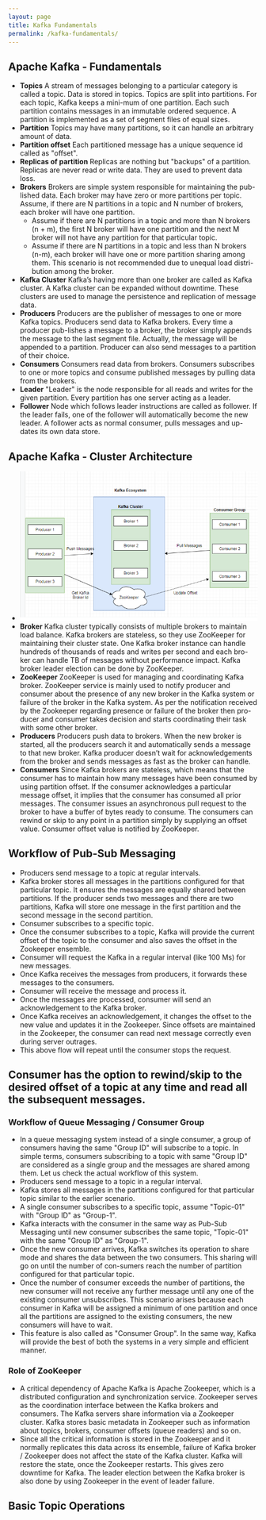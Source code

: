 ```yaml
---
layout: page
title: Kafka Fundamentals 
permalink: /kafka-fundamentals/
---
```


## Apache Kafka - Fundamentals
- **Topics** A stream of messages belonging to a particular category is called a topic. Data is stored in topics. Topics are split into partitions. For each topic, Kafka keeps a mini-mum of one partition. Each such partition contains messages in an immutable ordered sequence. A partition is implemented as a set of segment files of equal sizes.
- **Partition** Topics may have many partitions, so it can handle an arbitrary amount of data.
- **Partition offset** Each partitioned message has a unique sequence id called as "offset".
- **Replicas of partition** Replicas are nothing but "backups" of a partition. Replicas are never read or write data. They are used to prevent data loss.
- **Brokers** Brokers are simple system responsible for maintaining the pub-lished data. Each broker may have zero or more partitions per topic. Assume, if there are N partitions in a topic and N number of brokers, each broker will have one partition.
    - Assume if there are N partitions in a topic and more than N brokers (n + m), the first N broker will have one partition and the next M broker will not have any partition for that particular topic.
    - Assume if there are N partitions in a topic and less than N brokers (n-m), each broker will have one or more partition sharing among them. This scenario is not recommended due to unequal load distri-bution among the broker.
- **Kafka Cluster** Kafka’s having more than one broker are called as Kafka cluster. A Kafka cluster can be expanded without downtime. These clusters are used to manage the persistence and replication of message data.
- **Producers** Producers are the publisher of messages to one or more Kafka topics. Producers send data to Kafka brokers. Every time a producer pub-lishes a message to a broker, the broker simply appends the message to the last segment file. Actually, the message will be appended to a partition. Producer can also send messages to a partition of their choice.
- **Consumers** Consumers read data from brokers. Consumers subscribes to one or more topics and consume published messages by pulling data from the brokers.
- **Leader** "Leader" is the node responsible for all reads and writes for the given partition. Every partition has one server acting as a leader.
- **Follower** Node which follows leader instructions are called as follower. If the leader fails, one of the follower will automatically become the new leader. A follower acts as normal consumer, pulls messages and up-dates its own data store.

## Apache Kafka - Cluster Architecture
- ![](../../../imgs/Kafka%20Ecosystem.png)
- **Broker** Kafka cluster typically consists of multiple brokers to maintain load balance. Kafka brokers are stateless, so they use ZooKeeper for maintaining their cluster state. One Kafka broker instance can handle hundreds of thousands of reads and writes per second and each bro-ker can handle TB of messages without performance impact. Kafka broker leader election can be done by ZooKeeper.
- **ZooKeeper** ZooKeeper is used for managing and coordinating Kafka broker. ZooKeeper service is mainly used to notify producer and consumer about the presence of any new broker in the Kafka system or failure of the broker in the Kafka system. As per the notification received by the Zookeeper regarding presence or failure of the broker then pro-ducer and consumer takes decision and starts coordinating their task with some other broker.
- **Producers** Producers push data to brokers. When the new broker is started, all the producers search it and automatically sends a message to that new broker. Kafka producer doesn’t wait for acknowledgements from the broker and sends messages as fast as the broker can handle.
- **Consumers** Since Kafka brokers are stateless, which means that the consumer has to maintain how many messages have been consumed by using partition offset. If the consumer acknowledges a particular message offset, it implies that the consumer has consumed all prior messages. The consumer issues an asynchronous pull request to the broker to have a buffer of bytes ready to consume. The consumers can rewind or skip to any point in a partition simply by supplying an offset value. Consumer offset value is notified by ZooKeeper.

## Workflow of Pub-Sub Messaging
- Producers send message to a topic at regular intervals.
- Kafka broker stores all messages in the partitions configured for that particular topic. It ensures the messages are equally shared between partitions. If the producer sends two messages and there are two partitions, Kafka will store one message in the first partition and the second message in the second partition.
- Consumer subscribes to a specific topic.
- Once the consumer subscribes to a topic, Kafka will provide the current offset of the topic to the consumer and also saves the offset in the Zookeeper ensemble.
- Consumer will request the Kafka in a regular interval (like 100 Ms) for new messages.
- Once Kafka receives the messages from producers, it forwards these messages to the consumers.
- Consumer will receive the message and process it.
- Once the messages are processed, consumer will send an acknowledgement to the Kafka broker.
- Once Kafka receives an acknowledgement, it changes the offset to the new value and updates it in the Zookeeper. Since offsets are maintained in the Zookeeper, the consumer can read next message correctly even during server outrages.
- This above flow will repeat until the consumer stops the request.

## Consumer has the option to rewind/skip to the desired offset of a topic at any time and read all the subsequent messages.
### Workflow of Queue Messaging / Consumer Group
- In a queue messaging system instead of a single consumer, a group of consumers having the same "Group ID" will subscribe to a topic. In simple terms, consumers subscribing to a topic with same "Group ID" are considered as a single group and the messages are shared among them. Let us check the actual workflow of this system.
- Producers send message to a topic in a regular interval.
- Kafka stores all messages in the partitions configured for that particular topic similar to the earlier scenario.
- A single consumer subscribes to a specific topic, assume "Topic-01" with "Group ID" as "Group-1".
- Kafka interacts with the consumer in the same way as Pub-Sub Messaging until new consumer subscribes the same topic, "Topic-01" with the same "Group ID" as "Group-1".
- Once the new consumer arrives, Kafka switches its operation to share mode and shares the data between the two consumers. This sharing will go on until the number of con-sumers reach the number of partition configured for that particular topic.
- Once the number of consumer exceeds the number of partitions, the new consumer will not receive any further message until any one of the existing consumer unsubscribes. This scenario arises because each consumer in Kafka will be assigned a minimum of one partition and once all the partitions are assigned to the existing consumers, the new consumers will have to wait.
- This feature is also called as "Consumer Group". In the same way, Kafka will provide the best of both the systems in a very simple and efficient manner.

### Role of ZooKeeper
- A critical dependency of Apache Kafka is Apache Zookeeper, which is a distributed configuration and synchronization service. Zookeeper serves as the coordination interface between the Kafka brokers and consumers. The Kafka servers share information via a Zookeeper cluster. Kafka stores basic metadata in Zookeeper such as information about topics, brokers, consumer offsets (queue readers) and so on.
- Since all the critical information is stored in the Zookeeper and it normally replicates this data across its ensemble, failure of Kafka broker / Zookeeper does not affect the state of the Kafka cluster. Kafka will restore the state, once the Zookeeper restarts. This gives zero downtime for Kafka. The leader election between the Kafka broker is also done by using Zookeeper in the event of leader failure.

## Basic Topic Operations